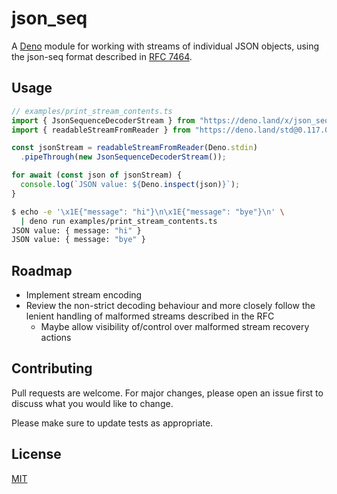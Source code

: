 # json_seq

A [Deno] module for working with streams of individual JSON objects, using the
json-seq format described in [RFC 7464].

[Deno]: https://deno.land/
[RFC 7464]: https://datatracker.ietf.org/doc/html/rfc7464

## Usage

```ts
// examples/print_stream_contents.ts
import { JsonSequenceDecoderStream } from "https://deno.land/x/json_seq@v0.1.0/mod.ts";
import { readableStreamFromReader } from "https://deno.land/std@0.117.0/streams/conversion.ts";

const jsonStream = readableStreamFromReader(Deno.stdin)
  .pipeThrough(new JsonSequenceDecoderStream());

for await (const json of jsonStream) {
  console.log(`JSON value: ${Deno.inspect(json)}`);
}
```

```sh
$ echo -e '\x1E{"message": "hi"}\n\x1E{"message": "bye"}\n' \
  | deno run examples/print_stream_contents.ts
JSON value: { message: "hi" }
JSON value: { message: "bye" }
```

## Roadmap

- Implement stream encoding
- Review the non-strict decoding behaviour and more closely follow the lenient
  handling of malformed streams described in the RFC
  - Maybe allow visibility of/control over malformed stream recovery actions

## Contributing

Pull requests are welcome. For major changes, please open an issue first to
discuss what you would like to change.

Please make sure to update tests as appropriate.

## License

[MIT](https://choosealicense.com/licenses/mit/)
